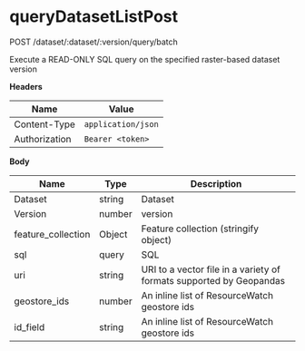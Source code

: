 # queryDatasetListPost

POST /dataset/:dataset/:version/query/batch

Execute a READ-ONLY SQL query on the specified raster-based dataset version

**Headers**

| Name          | Value              |
| ------------- | ------------------ |
| Content-Type  | `application/json` |
| Authorization | `Bearer <token>`   |

**Body**

| Name                | Type   | Description                                                         |
| ------------------- | ------ | ------------------------------------------------------------------- |
| Dataset             | string | Dataset                                                             |
| Version             | number | version                                                             |
| feature\_collection | Object | Feature collection (stringify object)                               |
| sql                 | query  | SQL                                                                 |
| uri                 | string | URI to a vector file in a variety of formats supported by Geopandas |
| geostore\_ids       | number | An inline list of ResourceWatch geostore ids                        |
| id\_field           | string | An inline list of ResourceWatch geostore ids                        |
